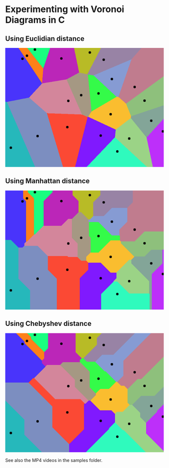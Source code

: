 # Experimenting with Voronoi Diagrams in C

## Using Euclidian distance

![Euclidian](samples/voronoi_euclidian.png "Using Euclidian distance")

## Using Manhattan distance

![Manhattan](samples/voronoi_manhattan.png "Using Manhattan distance")

## Using Chebyshev distance

![Chebyshev](samples/voronoi_chebyshev.png "Using Chebyshev distance")

See also the MP4 videos in the samples folder.

